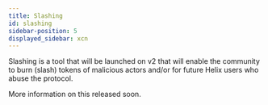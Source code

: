 ```yaml
---
title: Slashing
id: slashing
sidebar-position: 5
displayed_sidebar: xcn
---
```

Slashing is a tool that will be launched on v2 that will enable the community to burn (slash) tokens of malicious actors and/or for future Helix users who abuse the protocol. 

More information on this released soon. 